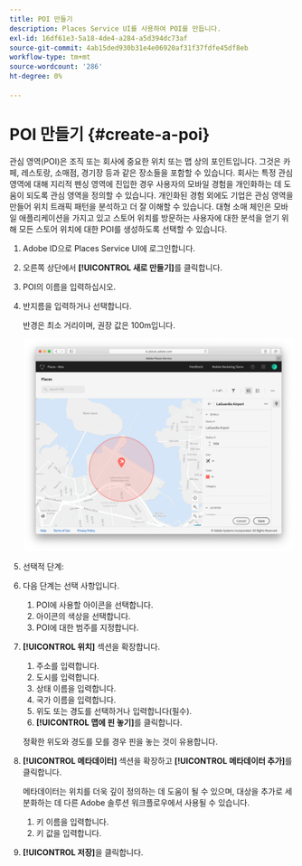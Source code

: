 ```yaml
---
title: POI 만들기
description: Places Service UI를 사용하여 POI를 만듭니다.
exl-id: 16df61e3-5a18-4de4-a284-a5d394dc73af
source-git-commit: 4ab15ded930b31e4e06920af31f37fdfe45df8eb
workflow-type: tm+mt
source-wordcount: '286'
ht-degree: 0%

---
```


# POI 만들기 {#create-a-poi}

관심 영역(POI)은 조직 또는 회사에 중요한 위치 또는 맵 상의 포인트입니다. 그것은 카페, 레스토랑, 소매점, 경기장 등과 같은 장소들을 포함할 수 있습니다. 회사는 특정 관심 영역에 대해 지리적 펜싱 영역에 진입한 경우 사용자의 모바일 경험을 개인화하는 데 도움이 되도록 관심 영역을 정의할 수 있습니다. 개인화된 경험 외에도 기업은 관심 영역을 만들어 위치 트래픽 패턴을 분석하고 더 잘 이해할 수 있습니다. 대형 소매 체인은 모바일 애플리케이션을 가지고 있고 스토어 위치를 방문하는 사용자에 대한 분석을 얻기 위해 모든 스토어 위치에 대한 POI를 생성하도록 선택할 수 있습니다.

1. Adobe ID으로 Places Service UI에 로그인합니다.
1. 오른쪽 상단에서 **[!UICONTROL 새로 만들기]**&#x200B;를 클릭합니다.
1. POI의 이름을 입력하십시오.
1. 반지름을 입력하거나 선택합니다.

   반경은 최소 거리이며, 권장 값은 100m입니다.

   ![POI 정의](/help/assets/define_poi.png)

1. 선택적 단계:
1. 다음 단계는 선택 사항입니다.

   1. POI에 사용할 아이콘을 선택합니다.
   1. 아이콘의 색상을 선택합니다.
   1. POI에 대한 범주를 지정합니다.

1. **[!UICONTROL 위치]** 섹션을 확장합니다.

   1. 주소를 입력합니다.
   1. 도시를 입력합니다.
   1. 상태 이름을 입력합니다.
   1. 국가 이름을 입력합니다.
   1. 위도 또는 경도를 선택하거나 입력합니다(필수).
   1. **[!UICONTROL 맵에 핀 놓기]**&#x200B;를 클릭합니다.

   정확한 위도와 경도를 모를 경우 핀을 놓는 것이 유용합니다.

1. **[!UICONTROL 메타데이터]** 섹션을 확장하고 **[!UICONTROL 메타데이터 추가]**&#x200B;를 클릭합니다.

   메타데이터는 위치를 더욱 깊이 정의하는 데 도움이 될 수 있으며, 대상을 추가로 세분화하는 데 다른 Adobe 솔루션 워크플로우에서 사용될 수 있습니다.

   1. 키 이름을 입력합니다.
   1. 키 값을 입력합니다.

1. **[!UICONTROL 저장]**&#x200B;을 클릭합니다.
